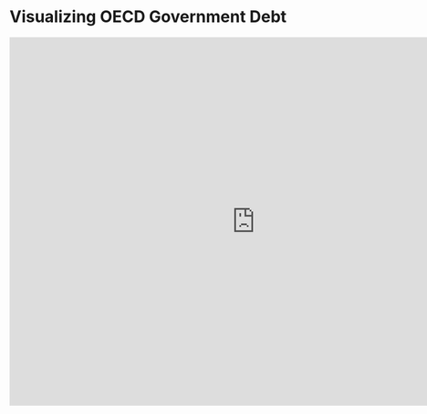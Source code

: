 # Visualizing OECD Government Debt

<iframe src="https://data.oecd.org/chart/6Smz" width="860" height="645" style="border: 0" mozallowfullscreen="true" webkitallowfullscreen="true" allowfullscreen="true"><a href="https://data.oecd.org/chart/6Smz" target="_blank">OECD Chart: General government debt, Total, % of GDP, Annual, 2021</a></iframe>
